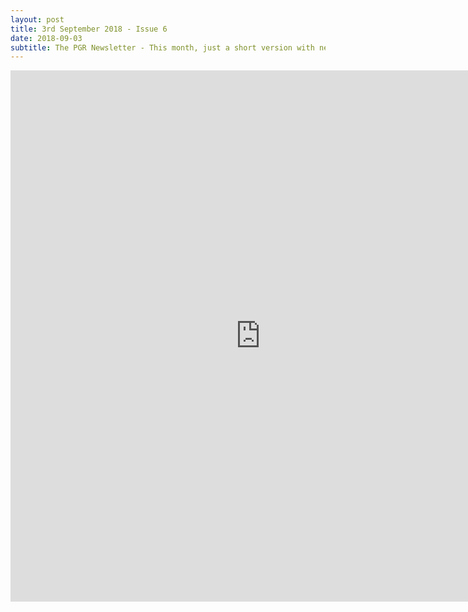 ```yaml
---
layout: post
title: 3rd September 2018 - Issue 6
date: 2018-09-03
subtitle: The PGR Newsletter - This month, just a short version with news updates.
---
```



<embed src="https://HLS-PGR-newsletter.github.io/issues/September_3rd_Issue.pdf" type = "application/pdf" width="800px" height="850px"  />
